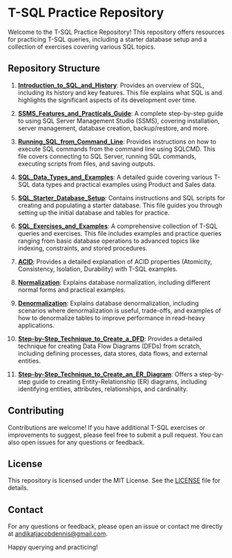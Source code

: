 # T-SQL Practice Repository

Welcome to the T-SQL Practice Repository! This repository offers resources for practicing T-SQL queries, including a starter database setup and a collection of exercises covering various SQL topics.

## Repository Structure

1. **[Introduction_to_SQL_and_History](Introduction_to_SQL_and_History.md)**: Provides an overview of SQL, including its history and key features. This file explains what SQL is and highlights the significant aspects of its development over time.

2. **[SSMS_Features_and_Practicals_Guide](SSMS_Features_and_Practicals_Guide.md)**: A complete step-by-step guide to using SQL Server Management Studio (SSMS), covering installation, server management, database creation, backup/restore, and more.

3. **[Running_SQL_from_Command_Line](Running_SQL_from_Command_Line.md)**: Provides instructions on how to execute SQL commands from the command line using SQLCMD. This file covers connecting to SQL Server, running SQL commands, executing scripts from files, and saving outputs.

4. **[SQL_Data_Types_and_Examples](SQL_Data_Types_and_Examples.md)**: A detailed guide covering various T-SQL data types and practical examples using Product and Sales data.

5. **[SQL_Starter_Database_Setup](SQL_Starter_Database_Setup.md)**: Contains instructions and SQL scripts for creating and populating a starter database. This file guides you through setting up the initial database and tables for practice.

6. **[SQL_Exercises_and_Examples](SQL_Exercises_and_Examples.md)**: A comprehensive collection of T-SQL queries and exercises. This file includes examples and practice queries ranging from basic database operations to advanced topics like indexing, constraints, and stored procedures.

7. **[ACID](ACID.md)**: Provides a detailed explanation of ACID properties (Atomicity, Consistency, Isolation, Durability) with T-SQL examples.

8. **[Normalization](Normalization.md)**: Explains database normalization, including different normal forms and practical examples.

9. **[Denormalization](Denormalization.md)**: Explains database denormalization, including scenarios where denormalization is useful, trade-offs, and examples of how to denormalize tables to improve performance in read-heavy applications.

10. **[Step-by-Step_Technique_to_Create_a_DFD](Step-by-Step_Technique_to_Create_a_DFD.md)**: Provides a detailed technique for creating Data Flow Diagrams (DFDs) from scratch, including defining processes, data stores, data flows, and external entities.

11. **[Step-by-Step_Technique_to_Create_an_ER_Diagram](Step-by-Step_Technique_to_Create_an_ER_Diagram.md)**: Offers a step-by-step guide to creating Entity-Relationship (ER) diagrams, including identifying entities, attributes, relationships, and cardinality.

## Contributing

Contributions are welcome! If you have additional T-SQL exercises or improvements to suggest, please feel free to submit a pull request. You can also open issues for any questions or feedback.

## License

This repository is licensed under the MIT License. See the [LICENSE](LICENSE.md) file for details.

## Contact

For any questions or feedback, please open an issue or contact me directly at andikatjacobdennis@gmail.com.

Happy querying and practicing!
